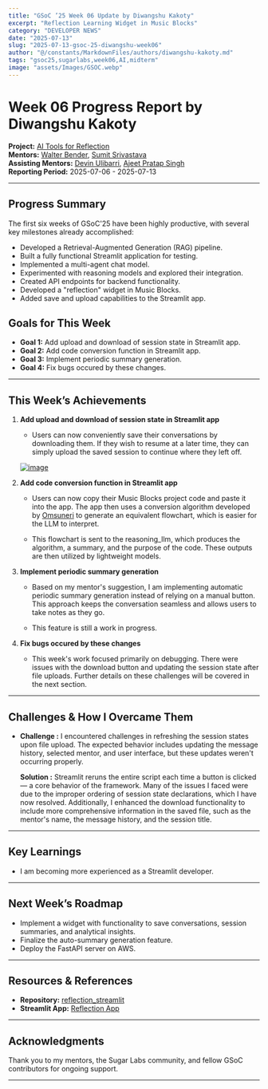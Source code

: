 ```yaml
---
title: "GSoC ’25 Week 06 Update by Diwangshu Kakoty"
excerpt: "Reflection Learning Widget in Music Blocks"
category: "DEVELOPER NEWS"
date: "2025-07-13"
slug: "2025-07-13-gsoc-25-diwangshu-week06"
author: "@/constants/MarkdownFiles/authors/diwangshu-kakoty.md"
tags: "gsoc25,sugarlabs,week06,AI,midterm"
image: "assets/Images/GSOC.webp"
---
```


<!-- markdownlint-disable -->

# Week 06 Progress Report by Diwangshu Kakoty

**Project:** [AI Tools for Reflection](https://github.com/Commanderk3/reflection_ai)  
**Mentors:** [Walter Bender](https://github.com/walterbender), [Sumit Srivastava](https://github.com/sum2it)  
**Assisting Mentors:** [Devin Ulibarri](https://github.com/pikurasa), [Ajeet Pratap Singh](https://github.com/apsinghdev)  
**Reporting Period:** 2025-07-06 - 2025-07-13  

---

## Progress Summary

The first six weeks of GSoC'25 have been highly productive, with several key milestones already accomplished:

- Developed a Retrieval-Augmented Generation (RAG) pipeline.
- Built a fully functional Streamlit application for testing.
- Implemented a multi-agent chat model.
- Experimented with reasoning models and explored their integration.
- Created API endpoints for backend functionality.
- Developed a "reflection" widget in Music Blocks.
- Added save and upload capabilities to the Streamlit app.

## Goals for This Week

- **Goal 1:** Add upload and download of session state in Streamlit app.
- **Goal 2:** Add code conversion function in Streamlit app.
- **Goal 3:** Implement periodic summary generation.
- **Goal 4:** Fix bugs occured by these changes.

---

## This Week’s Achievements

1. **Add upload and download of session state in Streamlit app**  
   - Users can now conveniently save their conversations by downloading them. If they wish to resume at a later time, they can simply upload the saved session to continue where they left off.

   <a href="https://ibb.co/XZB7HJMG"><img src="https://i.ibb.co/zhcXdfDt/image.webp" alt="image" border="0"></a>

2. **Add code conversion function in Streamlit app**
   - Users can now copy their Music Blocks project code and paste it into the app. The app then uses a conversion algorithm developed by [Omsuneri](authors/om-santosh-suneri) to generate an equivalent flowchart, which is easier for the LLM to interpret.

   - This flowchart is sent to the reasoning_llm, which produces the algorithm, a summary, and the purpose of the code. These outputs are then utilized by lightweight models.

3. **Implement periodic summary generation**
   - Based on my mentor's suggestion, I am implementing automatic periodic summary generation instead of relying on a manual button. This approach keeps the conversation seamless and allows users to take notes as they go.

   - This feature is still a work in progress.

4. **Fix bugs occured by these changes**
   - This week's work focused primarily on debugging. There were issues with the download button and updating the session state after file uploads. Further details on these challenges will be covered in the next section.

---

## Challenges & How I Overcame Them

- **Challenge :** I encountered challenges in refreshing the session states upon file upload. The expected behavior includes updating the message history, selected mentor, and user interface, but these updates weren't occurring properly.

  **Solution :** Streamlit reruns the entire script each time a button is clicked — a core behavior of the framework. Many of the issues I faced were due to the improper ordering of session state declarations, which I have now resolved. Additionally, I enhanced the download functionality to include more comprehensive information in the saved file, such as the mentor's name, the message history, and the session title.

---

## Key Learnings

- I am becoming more experienced as a Streamlit developer. 

---

## Next Week’s Roadmap

- Implement a widget with functionality to save conversations, session summaries, and analytical insights.
- Finalize the auto-summary generation feature.
- Deploy the FastAPI server on AWS.

---

## Resources & References

- **Repository:** [reflection_streamlit](https://github.com/Commanderk3/reflection_streamlit)
- **Streamlit App:** [Reflection App](https://reflectionapp-2yoxtvn6sknvktme2zorvq.streamlit.app/)

---

## Acknowledgments

Thank you to my mentors, the Sugar Labs community, and fellow GSoC contributors for ongoing support.

---